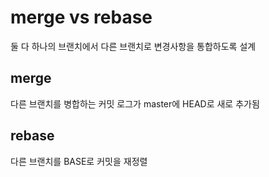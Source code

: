 # merge vs rebase

둘 다 하나의 브랜치에서 다른 브랜치로 변경사항을 통합하도록 설계


## merge
다른 브랜치를 병합하는 커밋 로그가 master에 HEAD로 새로 추가됨

## rebase
다른 브랜치를 BASE로 커밋을 재정렬




